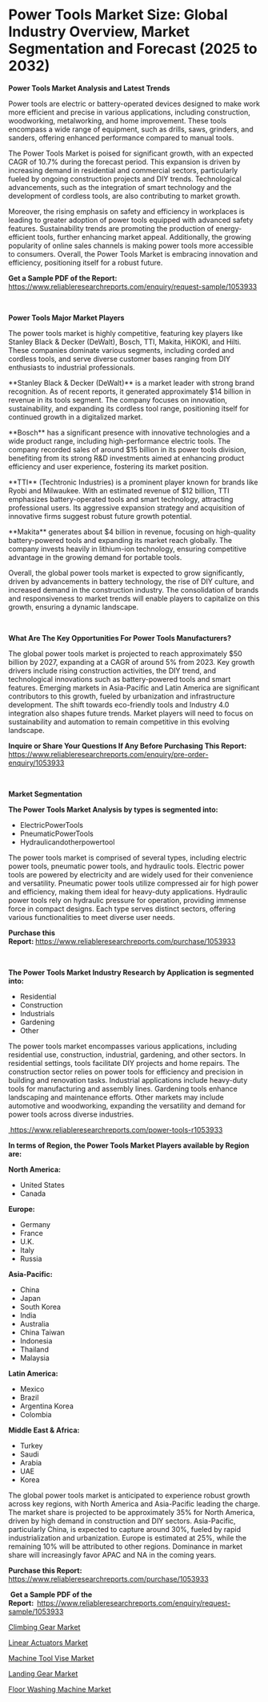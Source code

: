 <p><h1>Power Tools Market Size: Global Industry Overview, Market Segmentation and Forecast (2025 to 2032)</h1></p><p><strong>Power Tools Market Analysis and Latest Trends</strong></p>
<p><p>Power tools are electric or battery-operated devices designed to make work more efficient and precise in various applications, including construction, woodworking, metalworking, and home improvement. These tools encompass a wide range of equipment, such as drills, saws, grinders, and sanders, offering enhanced performance compared to manual tools.</p><p>The Power Tools Market is poised for significant growth, with an expected CAGR of 10.7% during the forecast period. This expansion is driven by increasing demand in residential and commercial sectors, particularly fueled by ongoing construction projects and DIY trends. Technological advancements, such as the integration of smart technology and the development of cordless tools, are also contributing to market growth. </p><p>Moreover, the rising emphasis on safety and efficiency in workplaces is leading to greater adoption of power tools equipped with advanced safety features. Sustainability trends are promoting the production of energy-efficient tools, further enhancing market appeal. Additionally, the growing popularity of online sales channels is making power tools more accessible to consumers. Overall, the Power Tools Market is embracing innovation and efficiency, positioning itself for a robust future.</p></p>
<p><strong>Get a Sample PDF of the Report:&nbsp;</strong> <a href="https://www.reliableresearchreports.com/enquiry/request-sample/1053933?utm_campaign=28&utm_medium=2&utm_source=Github&utm_content=ia&utm_term=16022025&utm_id=power-tools">https://www.reliableresearchreports.com/enquiry/request-sample/1053933</a></p>
<p>&nbsp;</p>
<p><strong>Power Tools Major Market Players</strong></p>
<p><p>The power tools market is highly competitive, featuring key players like Stanley Black & Decker (DeWalt), Bosch, TTI, Makita, HiKOKI, and Hilti. These companies dominate various segments, including corded and cordless tools, and serve diverse customer bases ranging from DIY enthusiasts to industrial professionals.</p><p>**Stanley Black & Decker (DeWalt)** is a market leader with strong brand recognition. As of recent reports, it generated approximately $14 billion in revenue in its tools segment. The company focuses on innovation, sustainability, and expanding its cordless tool range, positioning itself for continued growth in a digitalized market.</p><p>**Bosch** has a significant presence with innovative technologies and a wide product range, including high-performance electric tools. The company recorded sales of around $15 billion in its power tools division, benefiting from its strong R&D investments aimed at enhancing product efficiency and user experience, fostering its market position.</p><p>**TTI** (Techtronic Industries) is a prominent player known for brands like Ryobi and Milwaukee. With an estimated revenue of $12 billion, TTI emphasizes battery-operated tools and smart technology, attracting professional users. Its aggressive expansion strategy and acquisition of innovative firms suggest robust future growth potential.</p><p>**Makita** generates about $4 billion in revenue, focusing on high-quality battery-powered tools and expanding its market reach globally. The company invests heavily in lithium-ion technology, ensuring competitive advantage in the growing demand for portable tools.</p><p>Overall, the global power tools market is expected to grow significantly, driven by advancements in battery technology, the rise of DIY culture, and increased demand in the construction industry. The consolidation of brands and responsiveness to market trends will enable players to capitalize on this growth, ensuring a dynamic landscape.</p></p>
<p>&nbsp;</p>
<p><strong>What Are The Key Opportunities For Power Tools Manufacturers?</strong></p>
<p><p>The global power tools market is projected to reach approximately $50 billion by 2027, expanding at a CAGR of around 5% from 2023. Key growth drivers include rising construction activities, the DIY trend, and technological innovations such as battery-powered tools and smart features. Emerging markets in Asia-Pacific and Latin America are significant contributors to this growth, fueled by urbanization and infrastructure development. The shift towards eco-friendly tools and Industry 4.0 integration also shapes future trends. Market players will need to focus on sustainability and automation to remain competitive in this evolving landscape.</p></p>
<p><strong>Inquire or Share Your Questions If Any Before Purchasing This Report:</strong> <a href="https://www.reliableresearchreports.com/enquiry/pre-order-enquiry/1053933?utm_campaign=28&utm_medium=2&utm_source=Github&utm_content=ia&utm_term=16022025&utm_id=power-tools">https://www.reliableresearchreports.com/enquiry/pre-order-enquiry/1053933</a></p>
<p>&nbsp;</p>
<p><strong>Market Segmentation</strong></p>
<p><strong>The Power Tools Market Analysis by types is segmented into:</strong></p>
<p><ul><li>ElectricPowerTools</li><li>PneumaticPowerTools</li><li>Hydraulicandotherpowertool</li></ul></p>
<p><p>The power tools market is comprised of several types, including electric power tools, pneumatic power tools, and hydraulic tools. Electric power tools are powered by electricity and are widely used for their convenience and versatility. Pneumatic power tools utilize compressed air for high power and efficiency, making them ideal for heavy-duty applications. Hydraulic power tools rely on hydraulic pressure for operation, providing immense force in compact designs. Each type serves distinct sectors, offering various functionalities to meet diverse user needs.</p></p>
<p><strong>Purchase this Report:&nbsp;</strong><a href="https://www.reliableresearchreports.com/purchase/1053933?utm_campaign=28&utm_medium=2&utm_source=Github&utm_content=ia&utm_term=16022025&utm_id=power-tools">https://www.reliableresearchreports.com/purchase/1053933</a></p>
<p>&nbsp;</p>
<p><strong>The Power Tools Market Industry Research by Application is segmented into:</strong></p>
<p><ul><li>Residential</li><li>Construction</li><li>Industrials</li><li>Gardening</li><li>Other</li></ul></p>
<p><p>The power tools market encompasses various applications, including residential use, construction, industrial, gardening, and other sectors. In residential settings, tools facilitate DIY projects and home repairs. The construction sector relies on power tools for efficiency and precision in building and renovation tasks. Industrial applications include heavy-duty tools for manufacturing and assembly lines. Gardening tools enhance landscaping and maintenance efforts. Other markets may include automotive and woodworking, expanding the versatility and demand for power tools across diverse industries.</p></p>
<p><a href="https://www.reliableresearchreports.com/power-tools-r1053933?utm_campaign=28&utm_medium=2&utm_source=Github&utm_content=ia&utm_term=16022025&utm_id=power-tools">&nbsp;https://www.reliableresearchreports.com/power-tools-r1053933</a></p>
<p><strong>In terms of Region, the Power Tools Market Players available by Region are:</strong></p>
<p>
    <p> <strong> North America: </strong>
        <ul>
            <li>United States</li>
            <li>Canada</li>
        </ul>
        </p> 
    <p> <strong> Europe: </strong>
        <ul>
            <li>Germany</li>
            <li>France</li>
            <li>U.K.</li>
            <li>Italy</li>
            <li>Russia</li>
        </ul>
        </p> 
    <p> <strong> Asia-Pacific: </strong>
        <ul>
            <li>China</li>
            <li>Japan</li>
            <li>South Korea</li>
            <li>India</li>
            <li>Australia</li>
            <li>China Taiwan</li>
            <li>Indonesia</li>
            <li>Thailand</li>
            <li>Malaysia</li>
        </ul>
        </p> 
    <p> <strong> Latin America: </strong>
        <ul>
            <li>Mexico</li>
            <li>Brazil</li>
            <li>Argentina Korea</li>
            <li>Colombia</li>
        </ul>
        </p> 
    <p> <strong> Middle East & Africa: </strong>
        <ul>
            <li>Turkey</li>
            <li>Saudi</li>
            <li>Arabia</li>
            <li>UAE</li>
            <li>Korea</li>
        </ul>
    </p>
    </p>
<p><p>The global power tools market is anticipated to experience robust growth across key regions, with North America and Asia-Pacific leading the charge. The market share is projected to be approximately 35% for North America, driven by high demand in construction and DIY sectors. Asia-Pacific, particularly China, is expected to capture around 30%, fueled by rapid industrialization and urbanization. Europe is estimated at 25%, while the remaining 10% will be attributed to other regions. Dominance in market share will increasingly favor APAC and NA in the coming years.</p></p>
<p><strong>Purchase this Report: </strong><a href="https://www.reliableresearchreports.com/purchase/1053933?utm_campaign=28&utm_medium=2&utm_source=Github&utm_content=ia&utm_term=16022025&utm_id=power-tools">https://www.reliableresearchreports.com/purchase/1053933</a></p>
<p>&nbsp;<strong>Get a Sample PDF of the Report:&nbsp;&nbsp;</strong><a href="https://www.reliableresearchreports.com/enquiry/request-sample/1053933?utm_campaign=28&utm_medium=2&utm_source=Github&utm_content=ia&utm_term=16022025&utm_id=power-tools">https://www.reliableresearchreports.com/enquiry/request-sample/1053933</a></p>
<p><strong></strong></p>
<p><p><a href="https://github.com/mriwacraane/Market-Research-Report-List-1/blob/main/climbing-gear-market.md?utm_campaign=28&utm_medium=2&utm_source=Github&utm_content=ia&utm_term=16022025&utm_id=power-tools">Climbing Gear Market</a></p><p><a href="https://github.com/benhaeneye/Market-Research-Report-List-1/blob/main/linear-actuators-market.md?utm_campaign=28&utm_medium=2&utm_source=Github&utm_content=ia&utm_term=16022025&utm_id=power-tools">Linear Actuators Market</a></p><p><a href="https://github.com/ajatawlasta/Market-Research-Report-List-1/blob/main/machine-tool-vise-market.md?utm_campaign=28&utm_medium=2&utm_source=Github&utm_content=ia&utm_term=16022025&utm_id=power-tools">Machine Tool Vise Market</a></p><p><a href="https://github.com/chikenmhamdi/Market-Research-Report-List-1/blob/main/landing-gear-market.md?utm_campaign=28&utm_medium=2&utm_source=Github&utm_content=ia&utm_term=16022025&utm_id=power-tools">Landing Gear Market</a></p><p><a href="https://github.com/hunanuzmez/Market-Research-Report-List-1/blob/main/floor-washing-machine-market.md?utm_campaign=28&utm_medium=2&utm_source=Github&utm_content=ia&utm_term=16022025&utm_id=power-tools">Floor Washing Machine Market</a></p></p>
